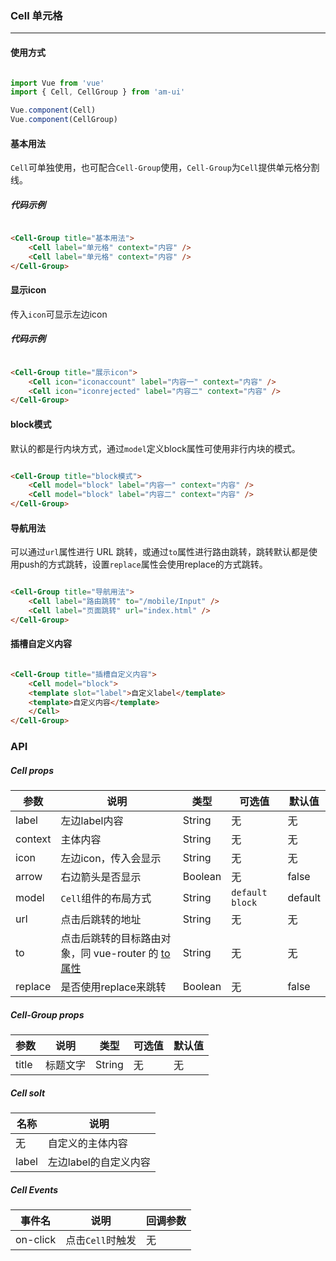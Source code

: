 <!--
 * @Author: Fone丶峰
 * @Date: 2019-10-22 11:32:29
 * @LastEditors: Fone丶峰
 * @LastEditTime: 2020-04-08 10:11:58
 * @Description: msg
 * @Email: qinrifeng@163.com
 * @Github: https://github.com/FoneQinrf
 -->

### Cell 单元格
---

#### 使用方式

```js

import Vue from 'vue'
import { Cell, CellGroup } from 'am-ui'

Vue.component(Cell)
Vue.component(CellGroup)

```


#### 基本用法
```Cell```可单独使用，也可配合```Cell-Group```使用，```Cell-Group```为```Cell```提供单元格分割线。
##### 代码示例

```html

<Cell-Group title="基本用法">
    <Cell label="单元格" context="内容" />
    <Cell label="单元格" context="内容" />
</Cell-Group>

```


#### 显示icon
传入`icon`可显示左边icon
##### 代码示例

```html

<Cell-Group title="展示icon">
    <Cell icon="iconaccount" label="内容一" context="内容" />
    <Cell icon="iconrejected" label="内容二" context="内容" />
</Cell-Group>

```


#### block模式
默认的都是行内块方式，通过`model`定义block属性可使用非行内块的模式。

```html

<Cell-Group title="block模式">
    <Cell model="block" label="内容一" context="内容" />
    <Cell model="block" label="内容二" context="内容" />
</Cell-Group>

```


#### 导航用法
可以通过`url`属性进行 URL 跳转，或通过`to`属性进行路由跳转，跳转默认都是使用push的方式跳转，设置`replace`属性会使用replace的方式跳转。

```html

<Cell-Group title="导航用法">
    <Cell label="路由跳转" to="/mobile/Input" />
    <Cell label="页面跳转" url="index.html" />
</Cell-Group>

```


#### 插槽自定义内容

```html

<Cell-Group title="插槽自定义内容">
    <Cell model="block">
    <template slot="label">自定义label</template>
    <template>自定义内容</template>
    </Cell>
</Cell-Group>

```


### API
##### Cell props
| 参数 | 说明 | 类型 | 可选值 | 默认值 |
|------|------------|------------|------------|------------|
| label  | 左边label内容      | String        | 无 | 无 |
| context  | 主体内容       | String       | 无 | 无 |
| icon  | 左边icon，传入会显示      | String       | 无 | 无 |
| arrow  | 右边箭头是否显示      | Boolean   | 无 | false |
| model  | `Cell`组件的布局方式       | String       | `default` `block` | default |
| url  | 点击后跳转的地址    | String       | 无 | 无 |
| to  | 点击后跳转的目标路由对象，同 vue-router 的 [to 属性](https://router.vuejs.org/zh/api/#to)   | String       | 无 | 无 |
| replace  | 是否使用replace来跳转    | Boolean       | 无 | false |

##### Cell-Group props
| 参数 | 说明 | 类型 | 可选值 | 默认值 |
|------|------------|------------|------------|------------|
| title  | 标题文字      | String        | 无 | 无 |

##### Cell solt
| 名称 | 说明 |
|------|------------|
| 无  | 自定义的主体内容 |
| label | 左边label的自定义内容 |

##### Cell Events
| 事件名 | 说明 | 回调参数 |
|------|------------|------------|
| on-click  | 点击`Cell`时触发 |  无  |